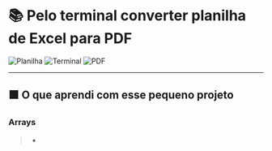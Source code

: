 # 📚 Pelo terminal converter planilha de Excel para PDF
![Planilha]()
![Terminal]()
![PDF]()




---
## 🟩 O que aprendi com esse pequeno projeto

### Arrays
>* 


